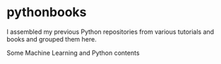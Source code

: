 # pythonbooks

I assembled my previous Python repositories from various tutorials and books and grouped them here.

Some Machine Learning and Python contents